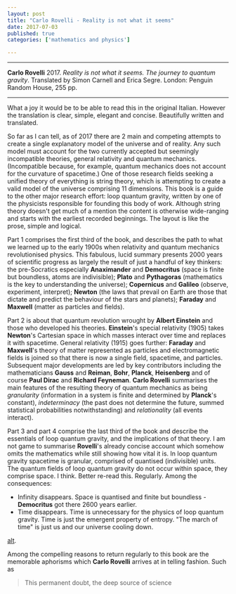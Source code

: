 ```yaml
---
layout: post
title: "Carlo Rovelli - Reality is not what it seems"
date: 2017-07-03
published: true
categories: ['mathematics and physics']

---
```



***
<b>Carlo Rovelli</b> 2017. _Reality is not what it seems. The journey to quantum gravity_. Translated by Simon Carnell and Erica Segre.  London: Penguin Random House, 255 pp.

***


<img align="right" src="http://images.penguinrandomhouse.com/cover/9780735213920" alt="">  What a joy it would be to be able to read this in the original Italian.  However the translation is clear, simple, elegant and concise.  Beautifully written and translated.

So far as I can tell, as of 2017 there are 2 main and competing attempts to create a single explanatory model of the universe and of reality.  Any such model must account for the two currently accepted but seemingly incompatible theories, general relativity and quantum mechanics.  (Incompatible because, for example, quantum mechanics does not account for the curvature of spacetime.) One of those research fields seeking a unified theory of everything is string theory, which is attempting to create a valid model of the universe comprising 11 dimensions.  This book is a guide to the other major research effort: loop quantum gravity, written by one of the physicists responsible for founding this body of work.  Although string theory doesn't get much of a mention the content is otherwise wide-ranging and starts with the earliest recorded beginnings.  The layout is like the prose, simple and logical. 

Part 1 comprises the first third of the book, and describes the path to what we learned up to the early 1900s when relativity and quantum mechanics revolutionised physics.  This fabulous, lucid summary presents 2000 years of scientific progress  as largely the result of just a handful of key thinkers: the pre-Socratics especially **Anaximander** and **Democritus** (space is finite but boundless, atoms are indivisible); **Plato** and **Pythagoras** (mathematics is the key to understanding the universe); **Copernicus** and **Galileo** (observe, experiment, interpret); **Newton** (the laws that prevail on Earth are those that dictate and predict the behaviour of the stars and planets); **Faraday** and **Maxwell** (matter as particles and fields).

Part 2 is about that quantum revolution wrought by **Albert Einstein** and those who developed his theories.  **Einstein**'s special relativity (1905) takes **Newton**'s Cartesian space in which masses interact over time and replaces it with spacetime. General relativity (1915) goes further: **Faraday** and **Maxwell**'s theory of matter represented as particles and electromagnetic fields is joined so that there is now a single field, spacetime, and particles. Subsequent major developments are led by key contributors including the mathematicians **Gauss** and **Reiman**, **Bohr**, **Planck**, **Heisenberg** and of course **Paul Dirac** and **Richard Feyneman**. **Carlo Rovelli** summarises the main features of the resulting theory of quantum mechanics as  being _granularity_ (information in a system is finite and determined by **Planck**'s constant), _indeterminacy_ (the past does not determine the future, summed statistical probabilities notwithstanding) and _relationality_ (all events interact).  

Part 3 and part 4 comprise the last third of the book and describe the essentials of loop quantum gravity, and the implications of that theory. I am not game to summarise **Rovelli**'s already concise account which somehow omits the mathematics while still showing how vital it is.   In loop quantum gravity spacetime is granular, comprised of quantised (indivisible) units.  The quantum fields of loop quantum gravity do not occur within space, they comprise space.  I think. Better re-read this.  Regularly.  Among the consequences: 

 * Infinity disappears. Space is quantised and finite but boundless - **Democritus** got there 2600 years earlier.
 * Time disappears.  Time is unnecessary for the physics of loop quantum gravity.  Time is just the emergent property of entropy.  "The march of time" is just us and our universe cooling down.

[alt](URL).

Among the compelling reasons to return regularly to this book are the memorable aphorisms which **Carlo Rovelli** arrives at in telling fashion.  Such as

> This permanent doubt, the deep source of science
    

